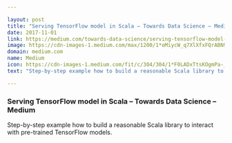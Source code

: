 ```yaml
---

layout: post
title: "Serving TensorFlow model in Scala – Towards Data Science – Medium"
date: 2017-11-01
link: https://medium.com/towards-data-science/serving-tensorflow-model-in-scala-6caeadbb2d55?source=rss------machine_learning-5
image: https://cdn-images-1.medium.com/max/1200/1*oMiycW_q7XlXfxFQrABN9A.png
domain: medium.com
name: Medium
icon: https://cdn-images-1.medium.com/fit/c/304/304/1*F0LADxTtsKOgmPa-_7iUEQ.jpeg
text: "Step-by-step example how to build a reasonable Scala library to interact with pre-trained TensorFlow models."

---
```


### Serving TensorFlow model in Scala – Towards Data Science – Medium

Step-by-step example how to build a reasonable Scala library to interact with pre-trained TensorFlow models.